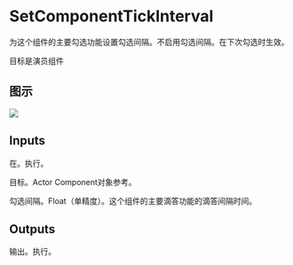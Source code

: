 # SetComponentTickInterval

为这个组件的主要勾选功能设置勾选间隔。不启用勾选间隔。在下次勾选时生效。

目标是演员组件

## 图示

![]($-20221218-18281266.png)

## Inputs

在。执行。

目标。Actor Component对象参考。

勾选间隔。Float（单精度）。这个组件的主要滴答功能的滴答间隔时间。 

## Outputs

输出。执行。
